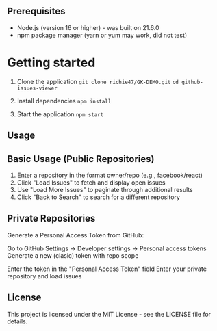 ## Prerequisites

- Node.js (version 16 or higher) - was built on 21.6.0
- npm package manager (yarn or yum may work, did not test)

# Getting started

1. Clone the application
   `git clone richie47/GK-DEMO.git`
   `cd github-issues-viewer`

2. Install dependencies
   `npm install`

3. Start the application
   `npm start`

## Usage

## Basic Usage (Public Repositories)

1. Enter a repository in the format owner/repo (e.g., facebook/react)
2. Click "Load Issues" to fetch and display open issues
3. Use "Load More Issues" to paginate through additional results
4. Click "Back to Search" to search for a different repository

## Private Repositories

Generate a Personal Access Token from GitHub:

Go to GitHub Settings → Developer settings → Personal access tokens
Generate a new (clasic) token with repo scope

Enter the token in the "Personal Access Token" field
Enter your private repository and load issues

## License

This project is licensed under the MIT License - see the LICENSE file for details.
